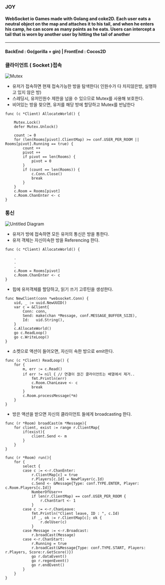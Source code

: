 ### JOY 
#### WebSocket io Games made with Golang and coke2D. Each user eats a neutral object on the map and attaches it to his tail, and when he enters his camp, he can score as many points as he eats. Users can intercept a tail that is worn by another user by hitting the tail of another
* * *
#### BackEnd : Go(gorilla + gin) | FrontEnd : Cocos2D 

### 클라이언트 ( Socket )접속
![Mutex](https://user-images.githubusercontent.com/37579650/68004819-485fdc00-fcb6-11e9-8fd6-b60fd774395b.png)

* 유저가 접속하면 현재 접속가능한 방을 탐색한다( 인원수가 다 차지않은방, 실행하고 있지 않은 방)
* 스레딩시, 유저인원수 제한을 넘을 수 있으므로 Mutex를 사용해 보호한다.
* 비어있는 방을 찾으면, 유저를 해당 방에 할당하고 Mutex를 반납한다
```
func (c *Client) AllocateWorld() {

	Mutex.Lock()
	defer Mutex.Unlock()

	count := 0
	for (len(Rooms[pivot].ClientMap) >= conf.USER_PER_ROOM || Rooms[pivot].Running == true) {
		count ++
		pivot ++
		if pivot == len(Rooms) {
			pivot = 0
		}
		if (count == len(Rooms)) {
			c.Conn.Close()
			break
		}
	}
	c.Room = Rooms[pivot]
	c.Room.ChanEnter <- c
}

```

### 통신
![Untitled Diagram](https://user-images.githubusercontent.com/37579650/68004820-485fdc00-fcb6-11e9-84c8-b706a2712701.png)

* 유저가 방에 접속하면 모든 유저의 통신은 방을 통한다.
* 유저 객체는 자신이속한 방을 Referencing 한다.
```
func (c *Client) AllocateWorld() {
    
    .
    .
    .
	c.Room = Rooms[pivot]
	c.Room.ChanEnter <- c
}
```
* 힙에 유저객체를 할당하고, 읽기 쓰기 고루틴을 생성한다.
```
func NewClient(conn *websocket.Conn) {
	uid, _ := uuid.NewUUID()
	var c = &Client{
		Conn: conn,
		Send: make(chan *Message, conf.MESSAGE_BUFFER_SIZE),
		Id:   uid.String(),
	}
	c.AllocateWorld()
	go c.ReadLoop()
	go c.WriteLoop()
}
```
* 소켓으로 액션이 들어오면, 자신이 속한 방으로 emit한다.
```
func (c *Client) ReadLoop() {
	for {
		m, err := c.Read()
		if err != nil { // 연결이 끊긴 클라이언트는 배열에서 제거..
			fmt.Println(err)
			c.Room.ChanLeave <- c
			break
		}
		c.Room.processMessage(*m)
	}
}

```
* 방은 액션을 받으면 자신의 클라이언트 들에게 broadcasting 한다.
```
func (r *Room) broadCast(m *Message){
	for client, exist := range r.ClientMap{
		if(exist){
			client.Send <- m
		}
	}
}

func (r *Room) run(){
	for {
		select {
		case c := <-r.ChanEnter:
			r.ClientMap[c] = true
			r.Players[c.Id] = NewPlayer(c.Id)
			c.Send <- &Message{Type: conf.TYPE.ENTER, Player: c.Room.Players[c.Id]}
			NumberOfUser++
			if len(r.ClientMap) == conf.USER_PER_ROOM {
				r.ChanStart <- 1
			}
		case c := <-r.ChanLeave:
			fmt.Println("Client leave, ID : ", c.Id)
			if _, ok := r.ClientMap[c]; ok {
				r.delUser(c)
			}
		case Message := <-r.Broadcast:
			r.broadCast(Message)
		case <-r.ChanStart:
			r.Running = true
			r.broadCast(&Message{Type: conf.TYPE.START, Players: r.Players, Score:r.GetScore()})
			go r.dataEvent()
			go r.regenEvent()
			go r.endEvent()
		}
	}
}
```